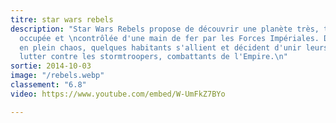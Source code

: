 ```yaml
---
titre: star wars rebels
description: "Star Wars Rebels propose de découvrir une planète très, très lointaine
  occupée et \ncontrôlée d'une main de fer par les Forces Impériales. Dans cet univers
  en plein chaos, quelques habitants s'allient et décident d'unir leurs forces pour
  lutter contre les stormtroopers, combattants de l'Empire.\n"
sortie: 2014-10-03
image: "/rebels.webp"
classement: "6.8"
video: https://www.youtube.com/embed/W-UmFkZ7BYo

---
```


